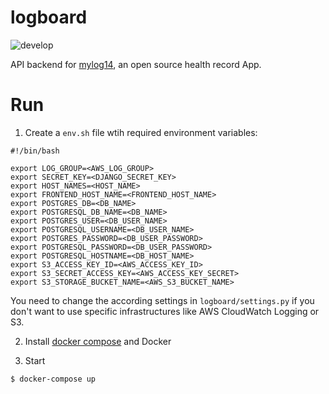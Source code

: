 # logboard

![develop](https://github.com/MyDataTaiwan/logboard/workflows/develop/badge.svg)

API backend for [mylog14](https://github.com/MyDataTaiwan/mylog14), an open source health record App.

# Run

1. Create a `env.sh` file wtih required environment variables:

```
#!/bin/bash

export LOG_GROUP=<AWS_LOG_GROUP>
export SECRET_KEY=<DJANGO_SECRET_KEY>
export HOST_NAMES=<HOST_NAME>
export FRONTEND_HOST_NAME=<FRONTEND_HOST_NAME>
export POSTGRES_DB=<DB_NAME>
export POSTGRESQL_DB_NAME=<DB_NAME>
export POSTGRES_USER=<DB_USER_NAME>
export POSTGRESQL_USERNAME=<DB_USER_NAME>
export POSTGRES_PASSWORD=<DB_USER_PASSWORD>
export POSTGRESQL_PASSWORD=<DB_USER_PASSWORD>
export POSTGRESQL_HOSTNAME=<DB_HOST_NAME>
export S3_ACCESS_KEY_ID=<AWS_ACCESS_KEY_ID>
export S3_SECRET_ACCESS_KEY=<AWS_ACCESS_KEY_SECRET>
export S3_STORAGE_BUCKET_NAME=<AWS_S3_BUCKET_NAME>
```

You need to change the according settings in `logboard/settings.py` if you don't want to use specific infrastructures like AWS CloudWatch Logging or S3.

2. Install [docker compose](https://docs.docker.com/compose/) and Docker

3. Start

```
$ docker-compose up
```
